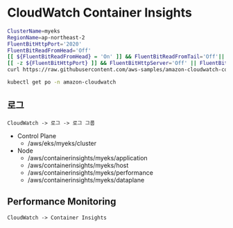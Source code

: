 # CloudWatch Container Insights

```bash
ClusterName=myeks
RegionName=ap-northeast-2
FluentBitHttpPort='2020'
FluentBitReadFromHead='Off'
[[ ${FluentBitReadFromHead} = 'On' ]] && FluentBitReadFromTail='Off'|| FluentBitReadFromTail='On'
[[ -z ${FluentBitHttpPort} ]] && FluentBitHttpServer='Off' || FluentBitHttpServer='On'
curl https://raw.githubusercontent.com/aws-samples/amazon-cloudwatch-container-insights/latest/k8s-deployment-manifest-templates/deployment-mode/daemonset/container-insights-monitoring/quickstart/cwagent-fluent-bit-quickstart.yaml | sed 's/{{cluster_name}}/'${ClusterName}'/;s/{{region_name}}/'${RegionName}'/;s/{{http_server_toggle}}/"'${FluentBitHttpServer}'"/;s/{{http_server_port}}/"'${FluentBitHttpPort}'"/;s/{{read_from_head}}/"'${FluentBitReadFromHead}'"/;s/{{read_from_tail}}/"'${FluentBitReadFromTail}'"/' | kubectl apply -f -
```

```bash
kubectl get po -n amazon-cloudwatch
```

## 로그
`CloudWatch -> 로그 -> 로그 그룹`

- Control Plane
  - /aws/eks/myeks/cluster
- Node
  - /aws/containerinsights/myeks/application
  - /aws/containerinsights/myeks/host
  - /aws/containerinsights/myeks/performance
  - /aws/containerinsights/myeks/dataplane

## Performance Monitoring
`CloudWatch -> Container Insights`
